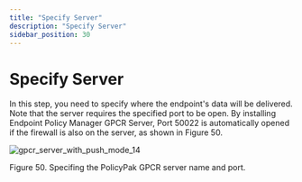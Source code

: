```yaml
---
title: "Specify Server"
description: "Specify Server"
sidebar_position: 30
---
```


# Specify Server

In this step, you need to specify where the endpoint's data will be delivered. Note that the server
requires the specified port to be open. By installing Endpoint Policy Manager GPCR Server, Port
50022 is automatically opened if the firewall is also on the server, as shown in Figure 50.

![gpcr_server_with_push_mode_14](/images/endpointpolicymanager/grouppolicycompliancereporter/mode/push/setup/gpcr_server_with_push_mode_14.webp)

Figure 50. Specifing the PolicyPak GPCR server name and port.
